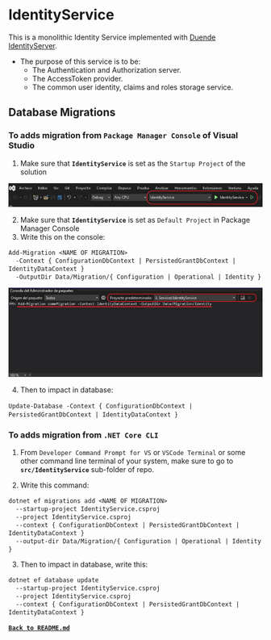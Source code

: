 # IdentityService

This is a monolithic Identity Service implemented with [Duende IdentityServer](https://duendesoftware.com/products/identityserver).

* The purpose of this service is to be:
    * The Authentication and Authorization server.
    * The AccessToken provider.
    * The common user identity, claims and roles storage service.

## Database Migrations

### To adds migration from `Package Manager Console` of Visual Studio
  
1. Make sure that **`IdentityService`** is set as the `Startup Project` of the solution

  ![Pic.01](identityservice-01.jpg)

2. Make sure that **`IdentityService`** is set as `Default Project` in Package Manager Console
3. Write this on the console:
  
  ```
  Add-Migration <NAME OF MIGRATION> 
    -Context { ConfigurationDbContext | PersistedGrantDbContext | IdentityDataContext }
    -OutputDir Data/Migration/{ Configuration | Operational | Identity }
  ```

  ![Pic.02](identityservice-02.jpg)

4. Then to impact in database:

  `Update-Database -Context { ConfigurationDbContext | PersistedGrantDbContext | IdentityDataContext }`

### To adds migration from `.NET Core CLI`

1. From `Developer Command Prompt for VS` or `VSCode Terminal` or some other command line terminal of your system, make sure to go to **`src/IdentityService`** sub-folder of repo.

2. Write this command:
  
  ```
  dotnet ef migrations add <NAME OF MIGRATION>
    --startup-project IdentityService.csproj
    --project IdentityService.csproj
    --context { ConfigurationDbContext | PersistedGrantDbContext | IdentityDataContext }
    --output-dir Data/Migration/{ Configuration | Operational | Identity }
  ```

3. Then to impact in database, write this:

  ```
  dotnet ef database update
    --startup-project IdentityService.csproj
    --project IdentityService.csproj
    --context { ConfigurationDbContext | PersistedGrantDbContext | IdentityDataContext }
  ```

[**`Back to README.md`**](../README.md)